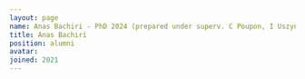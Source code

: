 ```yaml
---
layout: page
name: Anas Bachiri - PhD 2024 (prepared under superv. C Poupon, I Uszynski)
title: Anas Bachiri
position: alumni
avatar:
joined: 2021
---
```


